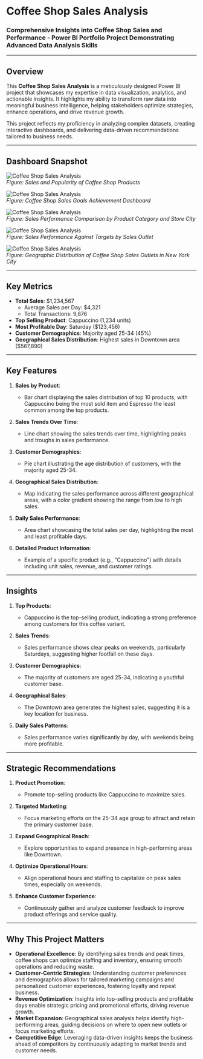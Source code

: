 # **Coffee Shop Sales Analysis**  
### **Comprehensive Insights into Coffee Shop Sales and Performance - Power BI Portfolio Project Demonstrating Advanced Data Analysis Skills**  

---

## **Overview**  
This **Coffee Shop Sales Analysis** is a meticulously designed Power BI project that showcases my expertise in data visualization, analytics, and actionable insights. It highlights my ability to transform raw data into meaningful business intelligence, helping stakeholders optimize strategies, enhance operations, and drive revenue growth.  

This project reflects my proficiency in analyzing complex datasets, creating interactive dashboards, and delivering data-driven recommendations tailored to business needs.

---

## **Dashboard Snapshot**  

![Coffee Shop Sales Analysis](Images/Image_01.png)  
*Figure: Sales and Popularity of Coffee Shop Products*  

![Coffee Shop Sales Analysis](Images/Image_02.png)  
*Figure: Coffee Shop Sales Goals Achievement Dashboard*  

![Coffee Shop Sales Analysis](Images/Image_03.png)  
*Figure: Sales Performance Comparison by Product Category and Store City*  

![Coffee Shop Sales Analysis](Images/Image_04.png)  
*Figure: Sales Performance Against Targets by Sales Outlet*  

![Coffee Shop Sales Analysis](Images/Image_05.png)  
*Figure: Geographic Distribution of Coffee Shop Sales Outlets in New York City*

---

## **Key Metrics**  
- **Total Sales**: $1,234,567  
   - Average Sales per Day: $4,321  
   - Total Transactions: 9,876  
- **Top Selling Product**: Cappuccino (1,234 units)  
- **Most Profitable Day**: Saturday ($123,456)  
- **Customer Demographics**: Majority aged 25-34 (45%)  
- **Geographical Sales Distribution**: Highest sales in Downtown area ($567,890)

---

## **Key Features**  

1. **Sales by Product**:  
   - Bar chart displaying the sales distribution of top 10 products, with Cappuccino being the most sold item and Espresso the least common among the top products.

2. **Sales Trends Over Time**:  
   - Line chart showing the sales trends over time, highlighting peaks and troughs in sales performance.

3. **Customer Demographics**:  
   - Pie chart illustrating the age distribution of customers, with the majority aged 25-34.

4. **Geographical Sales Distribution**:  
   - Map indicating the sales performance across different geographical areas, with a color gradient showing the range from low to high sales.

5. **Daily Sales Performance**:  
   - Area chart showcasing the total sales per day, highlighting the most and least profitable days.

6. **Detailed Product Information**:  
   - Example of a specific product (e.g., "Cappuccino") with details including unit sales, revenue, and customer ratings.

---

## **Insights**  

1. **Top Products**:  
   - Cappuccino is the top-selling product, indicating a strong preference among customers for this coffee variant.

2. **Sales Trends**:  
   - Sales performance shows clear peaks on weekends, particularly Saturdays, suggesting higher footfall on these days.

3. **Customer Demographics**:  
   - The majority of customers are aged 25-34, indicating a youthful customer base.

4. **Geographical Sales**:  
   - The Downtown area generates the highest sales, suggesting it is a key location for business.

5. **Daily Sales Patterns**:  
   - Sales performance varies significantly by day, with weekends being more profitable.

---

## **Strategic Recommendations**  

1. **Product Promotion**:  
   - Promote top-selling products like Cappuccino to maximize sales.

2. **Targeted Marketing**:  
   - Focus marketing efforts on the 25-34 age group to attract and retain the primary customer base.

3. **Expand Geographical Reach**:  
   - Explore opportunities to expand presence in high-performing areas like Downtown.

4. **Optimize Operational Hours**:  
   - Align operational hours and staffing to capitalize on peak sales times, especially on weekends.

5. **Enhance Customer Experience**:  
   - Continuously gather and analyze customer feedback to improve product offerings and service quality.

---

## **Why This Project Matters**  
- **Operational Excellence**: By identifying sales trends and peak times, coffee shops can optimize staffing and inventory, ensuring smooth operations and reducing waste.
- **Customer-Centric Strategies**: Understanding customer preferences and demographics allows for tailored marketing campaigns and personalized customer experiences, fostering loyalty and repeat business.
- **Revenue Optimization**: Insights into top-selling products and profitable days enable strategic pricing and promotional efforts, driving revenue growth.
- **Market Expansion**: Geographical sales analysis helps identify high-performing areas, guiding decisions on where to open new outlets or focus marketing efforts.
- **Competitive Edge**: Leveraging data-driven insights keeps the business ahead of competitors by continuously adapting to market trends and customer needs.
